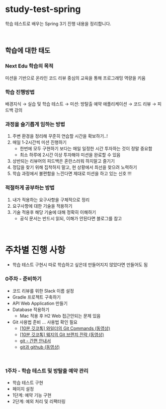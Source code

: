 # study-test-spring
학습 테스트로 배우는 Spring 3기 진행 내용을 정리합니다.

<br />

## 학습에 대한 태도

### Next Edu 학습의 목적
미션을 기반으로 온라인 코드 리뷰 중심의 교육을 통해 프로그래밍 역량을 키움

### 학습 진행방법
배경지식 → 실습 및 학습 테스트 → 미션: 방탈출 예약 애플리케이션 → 코드 리뷰 → 피드백 강의

### 과정을 슬기롭게 임하는 방법
1. 주변 환경을 정리해 꾸준히 연습할 시간을 확보하기..!
2. 매일 1-2시간씩 미션 진행하기
    - 한번에 모두 구현하기 보다는 매일 일정한 시간 투자하는 것이 정말 중요함
    - 최소 하루에 2시간 이상 투자해야 미션을 완료할 수 있음
3. 상반되는 리뷰어의 피드백은 혼란스러워 하지말고 즐기기
4. 정답을 찾기 위해 집착하지 말고, 현 상황에서 최선을 찾으려 노력하기
5. 학습 과정에서 불편함을 느낀다면 제대로 미션을 하고 있는 신호 !!!

### 적절하게 공부하는 방법
1. 내가 적용하는 요구사항을 구체적으로 정리
2. 요구사항에 대한 기술을 적용하기
3. 기술 적용후 해당 기술에 대해 정확히 이해하기
    - 공식 문서는 반드시 읽되, 이해가 안된다면 블로그를 참고

<br />

# 주차별 진행 사항
- 학습 테스트 구현시 따로 학습하고 싶은데 만들어지지 않았다면 만들어도 됨

### 0주차 - 준비하기
- 코드 리뷰를 위한 Slack 이름 설정
- Gradle 프로젝트 구축하기
- API Web Application 만들기
- Database 적용하기
  - Mac 적용 후 H2 Web 접근안되는 문제 있음 
- Git 사용법 준비 ... 사용법 확인 필요
  - [[10분 깃코톡] 와일더의 Git Commands (동영상)](https://www.youtube.com/watch?v=JsRD2AWxxFg)
  - [[10분 깃코톡] 웨지의 Git 브랜치 전략 (동영상)](https://www.youtube.com/watch?v=jeaf8OXYO1g)
  - [git - 간편 안내서](https://rogerdudler.github.io/git-guide/index.ko.html)
  - [git과 github (동영상)](https://www.inflearn.com/course/git-and-github#curriculum)

<br/>

### 1주차 - 학습 테스트 및 방탈출 예약 관리
  - 학습 테스트 구현
  - 페이지 설정
  - 1단계: 예약 기능 구현
  - 2단계: 예외 처리 및 리팩터링

